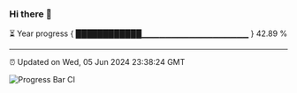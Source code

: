 ### Hi there 👋

⏳ Year progress { ████████████▁▁▁▁▁▁▁▁▁▁▁▁▁▁▁▁▁▁ } 42.89 %

---

⏰ Updated on Wed, 05 Jun 2024 23:38:24 GMT

![Progress Bar CI](https://github.com/IshwaranRudhara/GIT-ACTION/workflows/Progress%20Bar%20CI/badge.svg)
